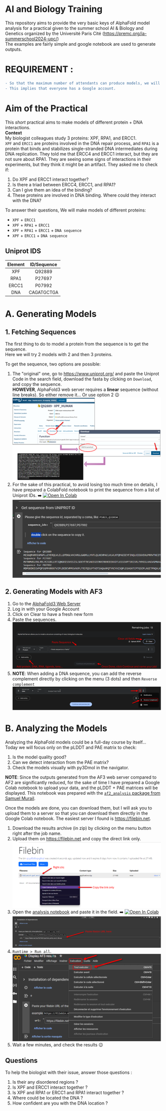 AI and Biology Training
=======================
This repository aims to provide the very basic keys of AlphaFold model analysis for a practical given to the summer school AI & Biology and Genetics organized by the Université Paris Cité (https://premc.org/ia-summerschool2024-upc/)  
The examples are fairly simple and google notebook are used to generate outputs.

# REQUIREMENT : 

```diff
- So that the maximum number of attendants can produce models, we will use the AlphaFold 3 Google web server: https://golgi.sandbox.google.com.  
- This implies that everyone has a Google account.
```

# Aim of the Practical
This *short* practical aims to make models of different protein + DNA interactions.  
**Context**  
My biologist colleagues study 3 proteins: XPF, RPA1, and ERCC1.  
`XPF` and `ERCC1` are proteins involved in the DNA repair process, and `RPA1` is a protein that binds and stabilizes single-stranded DNA intermediates during DNA replication.
They told me that ERCC4 and ERCC1 interact, but they are not sure about RPA1. They are seeing some signs of interactions in their experiments, but they think it might be an artifact. They asked me to check if:  
1. Do XPF and ERCC1 interact together? 
2. Is there a triad between ERCC4, ERCC1, and RPA1? 
3. Can I give them an idea of the binding? 
4. These proteins are involved in DNA binding. Where could they interact with the DNA?
 
To answer their questions, We will make models of different proteins: 
- `XPF` + `ERCC1`
- `XPF` + `RPA1` + `ERCC1`
- `XPF` + `RPA1` + `ERCC1` + `DNA sequence`
- `XPF` + `ERCC1` + `DNA sequence`

## Uniprot IDS

**Element**|**ID/Sequence**
:-----:|:-----:
XPF|Q92889
RPA1|P27697
ERCC1|P07992
DNA|CAGATGCTGA

# A. Generating Models
## 1. Fetching Sequences

The first thing to do to model a protein from the sequence is to get the sequence.  
Here we will try 2 models with 2 and then 3 proteins.

To get the sequence, two options are possible: 
1. The "original" one, go to https://www.uniprot.org/ and paste the Uniprot Code in the search field, download the fasta by clicking on `Download`, and copy the sequence.  
**HOWEVER**, AlphaFold3 web server requires a **linear** sequence (without line breaks). So either remove it... Or use option 2 😉
![alt text](imgs/uniprot_download.png)
2. For the sake of this practical, to avoid losing too much time on details, I have prepared a ColabFold notebook to print the sequence from a list of Uniprot IDs. ➡️ <a target="_blank" href="https://colab.research.google.com/github/tubiana/practicals_AI-biology-genetics/blob/main/Get_sequence_for_AF3.ipynb"><img src="https://colab.research.google.com/assets/colab-badge.svg" alt="Open In Colab"/></a>
   ![alt text](imgs/colab_get_sequence.png)

## 2. Generating Models with AF3
1. Go to the [AlphaFold3 Web Server](https://golgi.sandbox.google.com)
2. Log in with your Google Account
3. Click on Clear to have a fresh new form
4. Paste the sequences.  
![alt text](imgs/af3_server.png)
5. **NOTE**: When adding a DNA sequence, you can add the reverse complement directly by clicking on the menu (3 dots) and then `Reverse complement`  
![alt text](imgs/af3_server_DNA_reverse.png)

# B. Analyzing the Models

Analyzing the AlphaFold models could be a full-day course by itself...  
Today we will focus only on the pLDDT and PAE matrix to check: 
1. Is the model quality good? 
2. Can we detect interaction from the PAE matrix? 
3. Check the models visually with py3Dmol in the navigator. 

**NOTE**: Since the outputs generated from the AF3 web server compared to AF2 are significantly reduced, for the sake of time I have prepared a Google Colab notebook to upload your data, and the pLDDT + PAE matrices will be displayed. This notebook was prepared with the [`af2_analysis` package from Samuel Murail](https://github.com/samuelmurail/af2_analysis).

Once the models are done, you can download them, but I will ask you to upload them to a server so that you can download them directly in the Google Colab notebook. The easiest server I found is https://filebin.net. 
1. Download the results archive (in zip) by clicking on the menu button right after the job name.
2. Upload them on https://filebin.net and copy the direct link only.  
![alt text](imgs/filebin_tuto.png)
3. Open the [analysis notebook](https://colab.research.google.com/github/tubiana/practicals_AI-biology-genetics/blob/main/Display_AF3_results.ipynb) and paste it in the field. ➡️ <a target="_blank" href="https://colab.research.google.com/github/tubiana/practicals_AI-biology-genetics/blob/main/Display_AF3_results.ipynb"><img src="https://colab.research.google.com/assets/colab-badge.svg" alt="Open In Colab"/> </a>  
![alt text](imgs/colab_analysis_pastelink.png)
4. `Runtime > Run all`.  
![alt text](imgs/colab_analysis_runall.png)
5. Wait a few minutes, and check the results 😉


## Questions
To help the biologist with their issue, answer those questions : 
1. Is their any disordered regions ?
2. Is XPF and ERCC1 interact together ?
3. Is XPF and RPA1 or ERCC1 and RPA1 interact together ?
4. Where could be located the DNA ?
5. How confident are you with the DNA location ?








